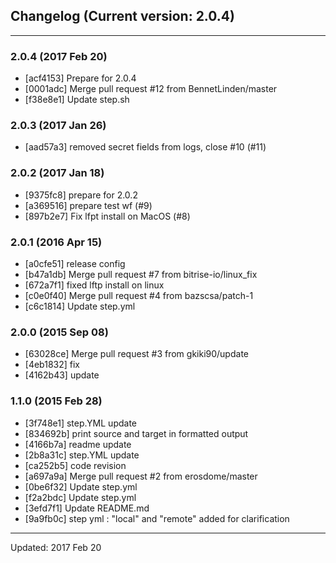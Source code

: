 ## Changelog (Current version: 2.0.4)

-----------------

### 2.0.4 (2017 Feb 20)

* [acf4153] Prepare for 2.0.4
* [0001adc] Merge pull request #12 from BennetLinden/master
* [f38e8e1] Update step.sh

### 2.0.3 (2017 Jan 26)

* [aad57a3] removed secret fields from logs, close #10 (#11)

### 2.0.2 (2017 Jan 18)

* [9375fc8] prepare for 2.0.2
* [a369516] prepare test wf (#9)
* [897b2e7] Fix lfpt install on MacOS (#8)

### 2.0.1 (2016 Apr 15)

* [a0cfe51] release config
* [b47a1db] Merge pull request #7 from bitrise-io/linux_fix
* [672a7f1] fixed lftp install on linux
* [c0e0f40] Merge pull request #4 from bazscsa/patch-1
* [c6c1814] Update step.yml

### 2.0.0 (2015 Sep 08)

* [63028ce] Merge pull request #3 from gkiki90/update
* [4eb1832] fix
* [4162b43] update

### 1.1.0 (2015 Feb 28)

* [3f748e1] step.YML update
* [834692b] print source and target in formatted output
* [4166b7a] readme update
* [2b8a31c] step.YML update
* [ca252b5] code revision
* [a697a9a] Merge pull request #2 from erosdome/master
* [0be6f32] Update step.yml
* [f2a2bdc] Update step.yml
* [3efd7f1] Update README.md
* [9a9fb0c] step yml : "local" and "remote" added for clarification

-----------------

Updated: 2017 Feb 20